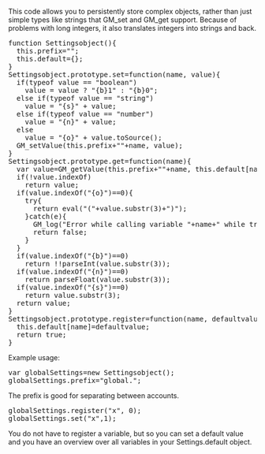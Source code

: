 This code allows you to persistently store complex objects, rather than just simple types like strings that GM_set and GM_get support.
Because of problems with long integers, it also translates integers into strings and back.

<pre class='sample'>
function Settingsobject(){
  this.prefix="";
  this.default={};
}
Settingsobject.prototype.set=function(name, value){
  if(typeof value == "boolean")
    value = value ? "{b}1" : "{b}0";
  else if(typeof value == "string")
    value = "{s}" + value;
  else if(typeof value == "number")
    value = "{n}" + value;
  else
    value = "{o}" + value.toSource();
  GM_setValue(this.prefix+""+name, value);
}
Settingsobject.prototype.get=function(name){
  var value=GM_getValue(this.prefix+""+name, this.default[name] || "{b}0")
  if(!value.indexOf)
    return value;
  if(value.indexOf("{o}")==0){
    try{
      return eval("("+value.substr(3)+")");
    }catch(e){
      GM_log("Error while calling variable "+name+" while translating into an object: \n\n"+e+"\n\ncode:\n"+value.substr(3))
      return false;
    }
  }
  if(value.indexOf("{b}")==0)
    return !!parseInt(value.substr(3));
  if(value.indexOf("{n}")==0)
    return parseFloat(value.substr(3));
  if(value.indexOf("{s}")==0)
    return value.substr(3);
  return value;
}
Settingsobject.prototype.register=function(name, defaultvalue){
  this.default[name]=defaultvalue;
  return true;
}
</pre>

Example usage:

<pre class='sample'>
var globalSettings=new Settingsobject();
globalSettings.prefix="global.";
</pre>

The prefix is good for separating between accounts.

<pre class='sample'>
globalSettings.register("x", 0);
globalSettings.set("x",1);
</pre>

You do not have to register a variable, but so you can set a default value and you have an overview over all variables in your Settings.default object.